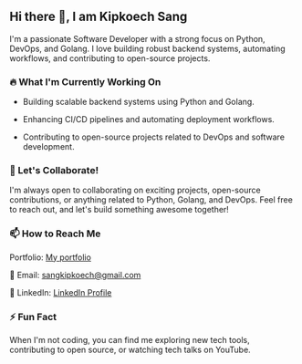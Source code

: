 ## Hi there 👋, I am Kipkoech Sang
I'm a passionate Software Developer with a strong focus on Python, DevOps, and Golang. I love building robust backend systems, automating workflows, and contributing to open-source projects.

### 🔥 What I'm Currently Working On

- Building scalable backend systems using Python and Golang.

- Enhancing CI/CD pipelines and automating deployment workflows.

- Contributing to open-source projects related to DevOps and software development.

### 🚀 Let's Collaborate!

I'm always open to collaborating on exciting projects, open-source contributions, or anything related to Python, Golang, and DevOps. Feel free to reach out, and let's build something awesome together!

### 📫 How to Reach Me
Portfolio: [My portfolio](https://portfolio-k7da.vercel.app/)

📧 Email: sangkipkoech@gmail.com

💼 LinkedIn: [LinkedIn Profile](https://www.linkedin.com/in/sangkips/)

### ⚡ Fun Fact

When I'm not coding, you can find me exploring new tech tools, contributing to open source, or watching tech talks on YouTube.

